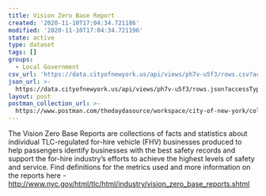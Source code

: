 ```yaml
---
title: Vision Zero Base Report
created: '2020-11-10T17:04:34.721186'
modified: '2020-11-10T17:04:34.721196'
state: active
type: dataset
tags: []
groups:
  - Local Government
csv_url: 'https://data.cityofnewyork.us/api/views/ph7v-u5f3/rows.csv?accessType=DOWNLOAD'
json_url: >-
  https://data.cityofnewyork.us/api/views/ph7v-u5f3/rows.json?accessType=DOWNLOAD
layout: post
postman_collection_url: >-
  https://www.postman.com/thedaydasource/workspace/city-of-new-york/collection/15909983-bab8cf29-2f3c-4070-b2f5-2924c35a479b
---
```

The Vision Zero Base Reports are collections of facts and statistics about individual TLC-regulated for-hire vehicle (FHV) businesses produced to help passengers identify businesses with the best safety records and support the for-hire industry’s efforts to achieve the highest levels of safety and service. Find definitions for the metrics used and more information on the reports here - http://www.nyc.gov/html/tlc/html/industry/vision_zero_base_reports.shtml
